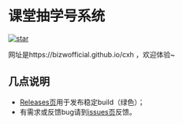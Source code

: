 # 课堂抽学号系统

[![star](https://gitee.com/bizwofficial/cxh/badge/star.svg?theme=dark)](https://gitee.com/bizwofficial/cxh/stargazers)

网址是https://bizwofficial.github.io/cxh ，欢迎体验~

## 几点说明
- [Releases页](https://github.com/bizwofficial/cxh/releases)用于发布稳定build（绿色）；
- 有需求或反馈bug请到[issues页](https://github.com/bizwofficial/cxh/issues)反馈。
